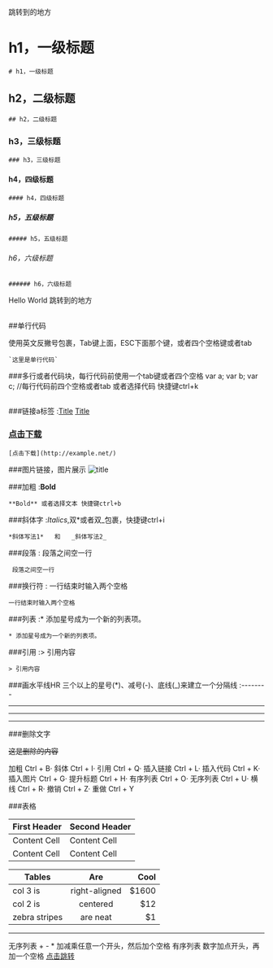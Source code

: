 <span id="jump">跳转到的地方</span>
# h1，一级标题
`# h1，一级标题`
## h2，二级标题
`## h2，二级标题`
### h3，三级标题
`### h3，三级标题`
#### h4，四级标题
`#### h4，四级标题`
##### h5，五级标题
`##### h5，五级标题`
###### h6，六级标题
`###### h6，六级标题`

<span id="jump">Hello World</span>
<span id="jump">跳转到的地方</span>

## 
## 
##


##单行代码


使用英文反撇号包裹，Tab键上面，ESC下面那个键，或者四个空格键或者tab

	`这里是单行代码`


###多行或者代码块，每行代码前使用一个tab键或者四个空格
    var a;
    var b;
	var c; //每行代码前四个空格或者tab
	或者选择代码 快捷键ctrl+k
### 

##
###链接a标签 :[Title](URL)
	[Title](URL)

### [点击下载](href="#")

	[点击下载](http://example.net/)

###图片链接，图片展示
	![title](图片的外链地址)


###加粗 :**Bold**

	**Bold** 或者选择文本 快捷键ctrl+b

###斜体字 :*Italics*,双*或者双_包裹，快捷键ctrl+i

	*斜体写法1*   和   _斜体写法2_

###段落 : 段落之间空一行

	 段落之间空一行

###换行符 : 一行结束时输入两个空格

	一行结束时输入两个空格

###列表 :* 添加星号成为一个新的列表项。

	* 添加星号成为一个新的列表项。

###引用 :> 引用内容

	> 引用内容


###画水平线HR 三个以上的星号(*)、减号(-)、底线(_)来建立一个分隔线 :--------

---
***
___

###删除文字


~~这是删除的内容~~




加粗 Ctrl + B· 斜体 Ctrl + I· 引用 Ctrl + Q· 插入链接 Ctrl + L· 插入代码 Ctrl + K· 插入图片 Ctrl + G· 提升标题 Ctrl + H· 有序列表 Ctrl + O· 无序列表 Ctrl + U· 横线 Ctrl + R· 撤销 Ctrl + Z· 重做 Ctrl + Y


###表格 

<table>
<thead>
<tr>
  <th>First Header</th>
  <th>Second Header</th>
</tr>
</thead>
<tbody>
<tr>
  <td>Content Cell</td>
  <td>Content Cell</td>
</tr>
<tr>
  <td>Content Cell</td>
  <td>Content Cell</td>
</tr>
</tbody>
</table>


| Tables        | Are           | Cool  |
| ------------- |:-------------:| -----:|
| col 3 is      | right-aligned | $1600 |
| col 2 is      | centered      |   $12 |
| zebra stripes | are neat      |    $1 |
--------------------- 



无序列表 + - * 加减乘任意一个开头，然后加个空格
有序列表 数字加点开头，再加一个空格
[点击跳转](#jump)
